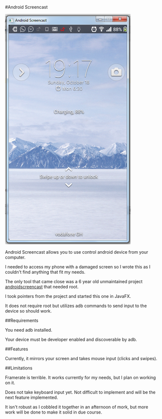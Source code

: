 #Android Screencast

![Android Screencast](https://github.com/frostymarvelous/AndroidScreencast/raw/master/screenshots/screencast.png)

Android Screencast allows you to use control android device from your computer.

I needed to access my phone with a damaged screen so I wrote this as I couldn't find anything that fit
my needs.

The only tool that came close was a 6 year old unmaintained project [androidscreencast](https://code.google.com/p/androidscreencast/)
that needed root. 

I took pointers from the project and started this one in JavaFX.

It does not require root but utilizes adb commands to send input to the device so should work.

##Requirements

You need adb installed.

Your device must be developer enabled and discoverable by adb.

##Features

Currently, it mirrors your screen and takes mouse input (clicks and swipes).

##Limitations

Framerate is terrible. It works currently for my needs, but I plan on working on it.

Does not take keyboard input yet. Not difficult to implement and will be the next feature implemented.

It isn't robust as I cobbled it together in an afternoon of mork, but more work will be done to make it solid in due course.